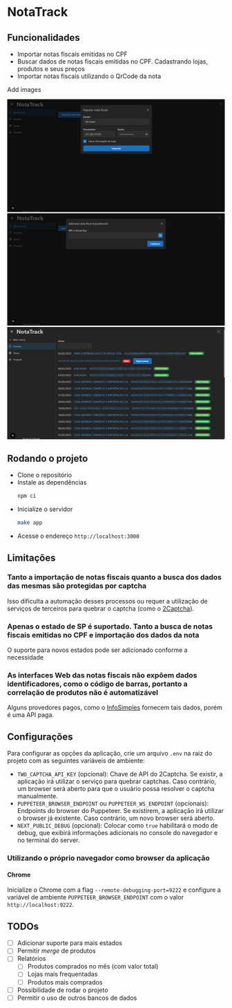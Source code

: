 # NotaTrack

## Funcionalidades
- Importar notas fiscais emitidas no CPF
- Buscar dados de notas fiscais emitidas no CPF. Cadastrando lojas, produtos e seus preços
- Importar notas fiscais utilizando o QrCode da nota

Add images

![](images/import.png)
![](images/manual_add.png)
![](images/notas.png)

## Rodando o projeto
- Clone o repositório
- Instale as dependências
  ```bash
  npm ci
  ```
- Inicialize o servidor
  ```bash
  make app
  ```
- Acesse o endereço `http://localhost:3000`

## Limitações
### Tanto a importação de notas fiscais quanto a busca dos dados das mesmas são protegidas por captcha
Isso dificulta a automação desses processos ou requer a utilização de serviços de terceiros para quebrar o captcha (como o [2Captcha](https://2captcha.com/)).

### Apenas o estado de SP é suportado. Tanto a busca de notas fiscais emitidas no CPF e importação dos dados da nota
O suporte para novos estados pode ser adicionado conforme a necessidade

### As interfaces Web das notas fiscais não expõem dados identificadores, como o código de barras, portanto a correlação de produtos não é automatizável
Alguns provedores pagos, como o [InfoSimples](https://infosimples.com/) fornecem tais dados, porém é uma API paga.

## Configurações
Para configurar as opções da aplicação, crie um arquivo `.env` na raiz do projeto com as seguintes variáveis de ambiente:
- `TWO_CAPTCHA_API_KEY` (opcional): Chave de API do 2Captcha. Se existir, a aplicação irá utilizar o serviço para quebrar captchas. Caso contrário, um browser será aberto para que o usuário possa resolver o captcha manualmente.
- `PUPPETEER_BROWSER_ENDPOINT` ou `PUPPETEER_WS_ENDPOINT` (opcionais): Endpoints do browser do Puppeteer. Se existirem, a aplicação irá utilizar o browser já existente. Caso contrário, um novo browser será aberto.
- `NEXT_PUBLIC_DEBUG` (opcional): Colocar como `true` habilitará o modo de debug, que exibirá informações adicionais no console do navegador e no terminal do server.

### Utilizando o próprio navegador como browser da aplicação

#### Chrome

Inicialize o Chrome com a flag `--remote-debugging-port=9222` e configure a variável de ambiente `PUPPETEER_BROWSER_ENDPOINT` com o valor `http://localhost:9222`.

## TODOs
- [ ] Adicionar suporte para mais estados
- [ ] Permitir _merge_ de produtos
- [ ] Relatórios
  - [ ] Produtos comprados no mês (com valor total)
  - [ ] Lojas mais frequentadas
  - [ ] Produtos mais comprados
- [ ] Possibilidade de rodar o projeto
- [ ] Permitir o uso de outros bancos de dados
